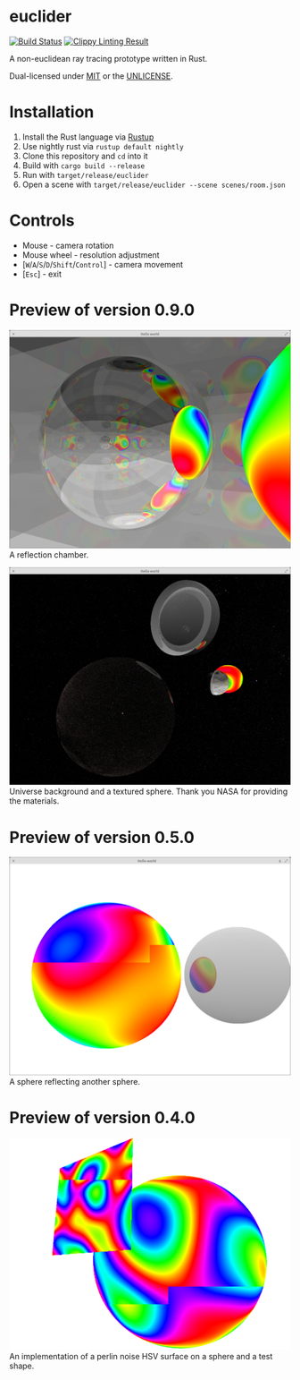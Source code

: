 # euclider
[![Build Status](https://travis-ci.org/Limeth/euclider.svg?branch=master)](https://travis-ci.org/Limeth/euclider)
[![Clippy Linting Result](https://clippy.bashy.io/github/Limeth/euclider/master/badge.svg)](https://clippy.bashy.io/github/Limeth/euclider/master/log)

A non-euclidean ray tracing prototype written in Rust.

Dual-licensed under [MIT](https://opensource.org/licenses/MIT) or the [UNLICENSE](http://unlicense.org).

# Installation
1. Install the Rust language via [Rustup](https://www.rustup.rs/)
2. Use nightly rust via `rustup default nightly`
3. Clone this repository and `cd` into it
4. Build with `cargo build --release`
5. Run with `target/release/euclider`
6. Open a scene with `target/release/euclider --scene scenes/room.json`

# Controls

* Mouse - camera rotation
* Mouse wheel - resolution adjustment
* [`W`/`A`/`S`/`D`/`Shift`/`Control`] - camera movement
* [`Esc`] - exit

# Preview of version 0.9.0

![Deep Reflection](preview_3_deep_reflection.png)
A reflection chamber.

![Textures](preview_4_textures.png)
Universe background and a textured sphere. Thank you NASA for providing the
materials.

# Preview of version 0.5.0

![Reflection](preview_2_reflection.png)
A sphere reflecting another sphere.

# Preview of version 0.4.0

![A perlin noise surface](preview_1_perlin.png)
An implementation of a perlin noise HSV surface on a sphere and a test shape.
